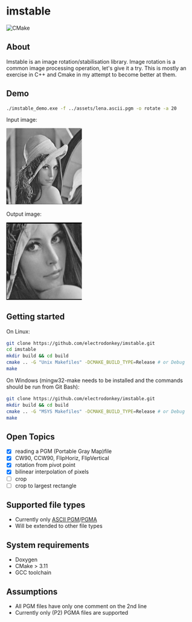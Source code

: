 # imstable

![CMake](https://github.com/electrodonkey/imstable/workflows/CMake/badge.svg)

## About

Imstable is an image rotation/stabilisation library.
Image rotation is a common image processing operation, let's give it a try.
This is mostly an exercise in C++ and Cmake in my attempt to become better at them.

## Demo

```bash
./imstable_demo.exe -f ../assets/lena.ascii.pgm -o rotate -a 20
```

Input image:

<img src="documentation/images/input.png" width="200">

Output image:

<img src="documentation/images/output.png" width="200">

## Getting started

On Linux:

```sh
git clone https://github.com/electrodonkey/imstable.git
cd imstable
mkdir build && cd build
cmake .. -G "Unix Makefiles" -DCMAKE_BUILD_TYPE=Release # or Debug
make
```

On Windows (mingw32-make needs to be installed and the commands should be run from Git Bash):

```sh
git clone https://github.com/electrodonkey/imstable.git
mkdir build && cd build
cmake .. -G "MSYS Makefiles" -DCMAKE_BUILD_TYPE=Release # or Debug
make
```

## Open Topics

- [x] reading a PGM (Portable Gray Map)file
- [x] CW90, CCW90, FlipHoriz, FlipVertical
- [x] rotation from pivot point
- [x] bilinear interpolation of pixels
- [ ] crop
- [ ] crop to largest rectangle

## Supported file types

- Currently only [ASCII PGM](http://davis.lbl.gov/Manuals/NETPBM/doc/pgm.html)/[PGMA](https://people.sc.fsu.edu/~jburkardt/data/pgma/pgma.html)
- Will be extended to other file types

## System requirements  

- Doxygen
- CMake > 3.11
- GCC toolchain

## Assumptions

- All PGM files have only one comment on the 2nd line
- Currently only (P2) PGMA files are supported
